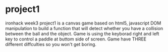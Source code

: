 # project1
ironhack week3 project1 is a canvas game based on html5, javascript DOM manipulation to build a function that will detect whether you have a collision between the ball and the object.
Game is using the keyborad right and left key to control a paddle at buttom side of screen.
Game have THREE different diffculties so you won't get boring.
